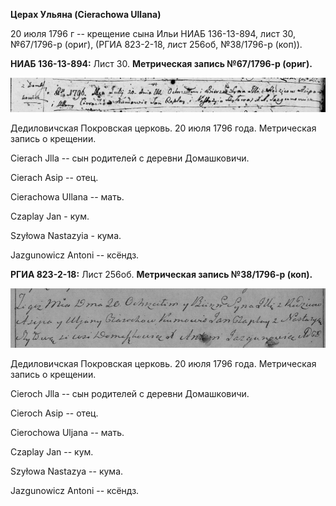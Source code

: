 **Церах Ульяна (Cierachowa Ullana)**

20 июля 1796 г -- крещение сына Ильи НИАБ 136-13-894, лист 30,
№67/1796-р (ориг), (РГИА 823-2-18, лист 256об, №38/1796-р (коп)).

**НИАБ 136-13-894:** Лист 30. **Метрическая запись №67/1796-р (ориг).**

![](./media/0467f00a43165368639e71071814b625032ab0f8.png)

Дедиловичская Покровская церковь. 20 июля 1796 года. Метрическая запись
о крещении.

Cierach Jlla -- сын родителей с деревни Домашковичи.

Cierach Asip -- отец.

Cierachowa Ullana -- мать.

Czaplay Jan - кум.

Szyłowa Nastazyia - кума.

Jazgunowicz Antoni -- ксёндз.

**РГИА 823-2-18:** Лист 256об. **Метрическая запись №38/1796-р (коп).**

![](./media/0c8142b27e9dd538ea0e464998ad268dfb99057a.png)

Дедиловичская Покровская церковь. 20 июля 1796 года. Метрическая запись
о крещении.

Cieroch Jlla -- сын родителей с деревни Домашковичи.

Cieroch Asip -- отец.

Cierochowa Uljana -- мать.

Czaplay Jan -- кум.

Szyłowa Nastazya -- кума.

Jazgunowicz Antoni -- ксёндз.
